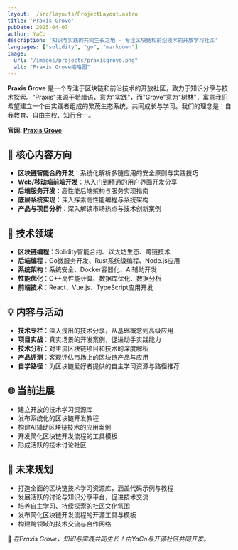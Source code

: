```yaml
---
layout:  /src/layouts/ProjectLayout.astro
title: 'Praxis Grove'
pubDate: 2025-04-07
author: YaCo
description: '知识与实践的共同生长之地 - 专注区块链和前沿技术的开放学习社区'
languages: ["solidity", "go", "markdown"]
image:
  url: "/images/projects/praxisgrove.png"
  alt: "Praxis Grove缩略图"
--- 
```



**Praxis Grove** 是一个专注于区块链和前沿技术的开放社区，致力于知识分享与技术探索。"Praxis"来源于希腊语，意为"实践"，而"Grove"意为"树林"，寓意我们希望建立一个由实践者组成的繁茂生态系统，共同成长与学习。我们的理念是：自我教育、自由主权、知行合一。

**官网: [Praxis Grove](https://www.praxisgrove.com)**

## 🌳 核心内容方向

- **区块链智能合约开发**：系统化解析多链应用的安全原则与实践技巧
- **Web/移动端前端开发**：从入门到精通的用户界面开发分享
- **后端服务开发**：高性能后端架构与服务实现指南
- **底层系统实现**：深入探索高性能编程与系统架构
- **产品与项目分析**：深入解读市场热点与技术创新案例

## 🔧 技术领域

- **区块链编程**：Solidity智能合约、以太坊生态、跨链技术
- **后端编程**：Go微服务开发、Rust系统级编程、Node.js应用
- **系统架构**：系统安全、Docker容器化、AI辅助开发
- **性能优化**：C++高性能计算、数据库优化、数据分析
- **前端技术**：React、Vue.js、TypeScript应用开发

## 💡 内容与活动

- **技术专栏**：深入浅出的技术分享，从基础概念到高级应用
- **项目实战**：真实场景的开发案例，促进动手实践能力
- **技术分析**：对主流区块链项目和技术的深度解析
- **产品评测**：客观评估市场上的区块链产品与应用
- **自学路径**：为区块链爱好者提供的自主学习资源与路径推荐

## 🌐 当前进展

- 建立开放的技术学习资源库
- 发布系统化的区块链开发教程
- 构建AI辅助区块链技术的应用案例
- 开发简化区块链开发流程的工具模板
- 形成活跃的技术讨论社区

## 🚀 未来规划

- 打造全面的区块链技术学习资源库，涵盖代码示例与教程
- 发展活跃的讨论与知识分享平台，促进技术交流
- 培养自主学习、持续探索的社区文化氛围
- 发布简化区块链开发流程的开源工具与模板
- 构建跨领域的技术交流与合作网络

🚀 *在Praxis Grove，知识与实践共同生长！由YaCo与开源社区共同开发。* 